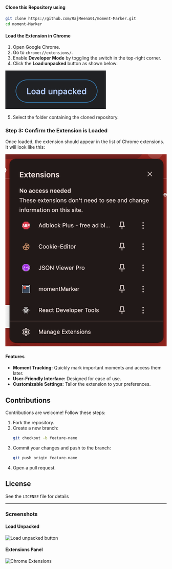 #### Clone this Repository using

```bash
git clone https://github.com/RajMeena01/moment-Marker.git
cd moment-Marker
```

#### Load the Extension in Chrome
1. Open Google Chrome.
2. Go to `chrome://extensions/`.
3. Enable **Developer Mode** by toggling the switch in the top-right corner.
4. Click the **Load unpacked** button as shown below:

![Load unpacked button](assets/load-unpacked.png)

5. Select the folder containing the cloned repository.

### Step 3: Confirm the Extension is Loaded
Once loaded, the extension should appear in the list of Chrome extensions. It will look like this:

![Chrome Extensions](assets/extensions-panel.png)

#### Features
- **Moment Tracking:** Quickly mark important moments and access them later.
- **User-Friendly Interface:** Designed for ease of use.
- **Customizable Settings:** Tailor the extension to your preferences.

## Contributions
Contributions are welcome! Follow these steps:
1. Fork the repository.
2. Create a new branch:
    ```bash
    git checkout -b feature-name
    ```
3. Commit your changes and push to the branch:
    ```bash
    git push origin feature-name
    ```
4. Open a pull request.

## License
See the `LICENSE` file for details

---

### Screenshots
#### Load Unpacked
![Load unpacked button](assets/images/load-unpacked.png)

#### Extensions Panel
![Chrome Extensions](assets/images/extensions-panel.png)
```
